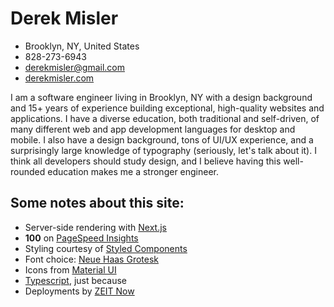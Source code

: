 # Derek Misler
- Brooklyn, NY, United States
- 828-273-6943
- derekmisler@gmail.com
- [derekmisler.com](https://derekmisler.com)

I am a software engineer living in Brooklyn, NY with a design background and 15+ years of experience building exceptional, high-quality websites and applications. I have a diverse education, both traditional and self-driven, of many different web and app development languages for desktop and mobile. I also have a design background, tons of UI/UX experience, and a surprisingly large knowledge of typography (seriously, let's talk about it). I think all developers should study design, and I believe having this well-rounded education makes me a stronger engineer.

## Some notes about this site:

- Server-side rendering with [Next.js](https://nextjs.org/)
- **100** on [PageSpeed Insights](https://developers.google.com/speed/pagespeed/insights/?url=https%3A%2F%2Fderekmisler.com%2F&tab=desktop)
- Styling courtesy of [Styled Components](https://styled-components.com/)
- Font choice: [Neue Haas Grotesk](https://fonts.adobe.com/fonts/neue-haas-grotesk)
- Icons from [Material UI](https://material-ui.com/components/material-icons/)
- [Typescript](https://www.typescriptlang.org/), just because
- Deployments by [ZEIT Now](https://zeit.co/)
